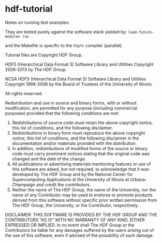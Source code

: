 hdf-tutorial
============

Notes on running test examples:

They are tested purely against the software stack yielded by:
`load-future-modules run`

and the Makefile is specific to the `h5pfc` compiler (parallel).
 
Tutorial files are Copyright HDF Group.

HDF5 (Hierarchical Data Format 5) Software Library and Utilities 
Copyright 2006-2013 by The HDF Group.

NCSA HDF5 (Hierarchical Data Format 5) Software Library and Utilities 
Copyright 1998-2006 by the Board of Trustees of the University of Illinois.

All rights reserved.

Redistribution and use in source and binary forms, with or without modification, are permitted for any purpose (including commercial purposes) provided that the following conditions are met:

1. Redistributions of source code must retain the above copyright notice, this list of conditions, and the following disclaimer.
2. Redistributions in binary form must reproduce the above copyright notice, this list of conditions, and the following disclaimer in the documentation and/or materials provided with the distribution.
3. In addition, redistributions of modified forms of the source or binary code must carry prominent notices stating that the original code was changed and the date of the change.
4. All publications or advertising materials mentioning features or use of this software are asked, but not required, to acknowledge that it was developed by The HDF Group and by the National Center for Supercomputing Applications at the University of Illinois at Urbana-Champaign and credit the contributors.
5. Neither the name of The HDF Group, the name of the University, nor the name of any Contributor may be used to endorse or promote products derived from this software without specific prior written permission from The HDF Group, the University, or the Contributor, respectively.

DISCLAIMER: THIS SOFTWARE IS PROVIDED BY THE HDF GROUP AND THE CONTRIBUTORS "AS IS" WITH NO WARRANTY OF ANY KIND, EITHER EXPRESSED OR IMPLIED. In no event shall The HDF Group or the Contributors be liable for any damages suffered by the users arising out of the use of this software, even if advised of the possibility of such damage.

